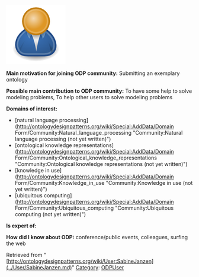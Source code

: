 [![Image:ODPUser.png](../images/a/a6/ODPUser.png)](../Image/ODPUser.png.md "Image:ODPUser.png")




  





__Main motivation for joining ODP community:__ Submitting an exemplary ontology


__Possible main contribution to ODP community:__ To have some help to solve modeling problems, To help other users to solve modeling problems


__Domains of interest:__



* [natural language processing](http://ontologydesignpatterns.org/wiki/Special:AddData/Domain Form/Community:Natural_language_processing "Community:Natural language processing (not yet written)")
* [ontological knowledge representations](http://ontologydesignpatterns.org/wiki/Special:AddData/Domain Form/Community:Ontological_knowledge_representations "Community:Ontological knowledge representations (not yet written)")
* [knowledge in use](http://ontologydesignpatterns.org/wiki/Special:AddData/Domain Form/Community:Knowledge_in_use "Community:Knowledge in use (not yet written)")
* [ubiquitous computing](http://ontologydesignpatterns.org/wiki/Special:AddData/Domain Form/Community:Ubiquitous_computing "Community:Ubiquitous computing (not yet written)")


__Is expert of:__


  

__How did I know about ODP:__ conference/public events, colleagues, surfing the web






Retrieved from "[http://ontologydesignpatterns.org/wiki/User:SabineJanzen](../User/SabineJanzen.md)"
 [Category](http://ontologydesignpatterns.org/wiki/Special:Categories "Special:Categories"): [ODPUser](../Category/ODPUser.md "Category:ODPUser")
